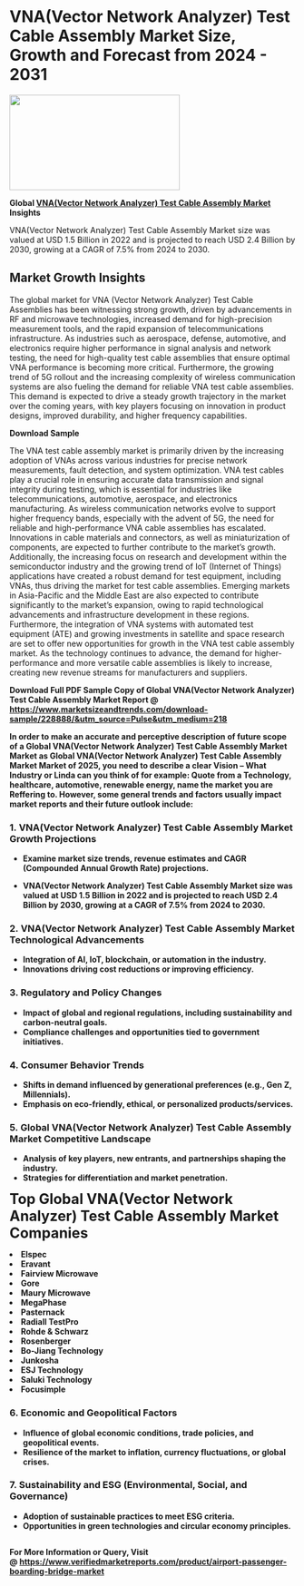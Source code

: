 <H1>VNA(Vector Network Analyzer) Test Cable Assembly Market Size, Growth and Forecast from 2024 - 2031</H1><img class="aligncenter size-medium wp-image-584254" src="https://thirdeyenews.in/wp-content/uploads/2024/09/Global-Market-Research-300x168.jpeg" alt="" width="300" height="168" /><p><strong>Global&nbsp;<a href="https://www.marketsizeandtrends.com/download-sample/228888/&amp;utm_source=Pulse&amp;utm_medium=218">VNA(Vector Network Analyzer) Test Cable Assembly Market</a> Insights</strong></p><p>VNA(Vector Network Analyzer) Test Cable Assembly Market size was valued at USD 1.5 Billion in 2022 and is projected to reach USD 2.4 Billion by 2030, growing at a CAGR of 7.5% from 2024 to 2030.</p><p><h2>Market Growth Insights</h2> <p>The global market for VNA (Vector Network Analyzer) Test Cable Assemblies has been witnessing strong growth, driven by advancements in RF and microwave technologies, increased demand for high-precision measurement tools, and the rapid expansion of telecommunications infrastructure. As industries such as aerospace, defense, automotive, and electronics require higher performance in signal analysis and network testing, the need for high-quality test cable assemblies that ensure optimal VNA performance is becoming more critical. Furthermore, the growing trend of 5G rollout and the increasing complexity of wireless communication systems are also fueling the demand for reliable VNA test cable assemblies. This demand is expected to drive a steady growth trajectory in the market over the coming years, with key players focusing on innovation in product designs, improved durability, and higher frequency capabilities.</p> <p><strong>Download Sample</strong></p> <p>The VNA test cable assembly market is primarily driven by the increasing adoption of VNAs across various industries for precise network measurements, fault detection, and system optimization. VNA test cables play a crucial role in ensuring accurate data transmission and signal integrity during testing, which is essential for industries like telecommunications, automotive, aerospace, and electronics manufacturing. As wireless communication networks evolve to support higher frequency bands, especially with the advent of 5G, the need for reliable and high-performance VNA cable assemblies has escalated. Innovations in cable materials and connectors, as well as miniaturization of components, are expected to further contribute to the market’s growth. Additionally, the increasing focus on research and development within the semiconductor industry and the growing trend of IoT (Internet of Things) applications have created a robust demand for test equipment, including VNAs, thus driving the market for test cable assemblies. Emerging markets in Asia-Pacific and the Middle East are also expected to contribute significantly to the market’s expansion, owing to rapid technological advancements and infrastructure development in these regions. Furthermore, the integration of VNA systems with automated test equipment (ATE) and growing investments in satellite and space research are set to offer new opportunities for growth in the VNA test cable assembly market. As the technology continues to advance, the demand for higher-performance and more versatile cable assemblies is likely to increase, creating new revenue streams for manufacturers and suppliers. <p><strong></p><p><span class=""><strong>Download Full PDF Sample Copy of Global VNA(Vector Network Analyzer) Test Cable Assembly Market Report</strong> @ <a href="https://www.marketsizeandtrends.com/download-sample/228888/&amp;utm_source=Pulse&amp;utm_medium=218" target="_blank">https://www.marketsizeandtrends.com/download-sample/228888/&amp;utm_source=Pulse&amp;utm_medium=218</a></span></p><p>In order to make an accurate and perceptive description of future scope of a Global&nbsp;VNA(Vector Network Analyzer) Test Cable Assembly Market Market as Global&nbsp;VNA(Vector Network Analyzer) Test Cable Assembly Market Market of 2025, you need to describe a clear Vision &ndash; What Industry or Linda can you think of for example: Quote from a Technology, healthcare, automotive, renewable energy, name the market you are Reffering to. However, some general trends and factors usually impact market reports and their future outlook include:</p><h3>1.&nbsp;<strong>VNA(Vector Network Analyzer) Test Cable Assembly Market Growth Projections</strong></h3><ul><li>Examine market size trends, revenue estimates and CAGR (Compounded Annual Growth Rate) projections.</li><li><p>VNA(Vector Network Analyzer) Test Cable Assembly Market size was valued at USD 1.5 Billion in 2022 and is projected to reach USD 2.4 Billion by 2030, growing at a CAGR of 7.5% from 2024 to 2030.</p></li></ul><h3>2.&nbsp;<strong>VNA(Vector Network Analyzer) Test Cable Assembly Market Technological Advancements</strong></h3><ul><li>Integration of AI, IoT, blockchain, or automation in the industry.</li><li>Innovations driving cost reductions or improving efficiency.</li></ul><h3>3.&nbsp;<strong>Regulatory and Policy Changes</strong></h3><ul><li>Impact of global and regional regulations, including sustainability and carbon-neutral goals.</li><li>Compliance challenges and opportunities tied to government initiatives.</li></ul><h3>4.&nbsp;<strong>Consumer Behavior Trends</strong></h3><ul><li>Shifts in demand influenced by generational preferences (e.g., Gen Z, Millennials).</li><li>Emphasis on eco-friendly, ethical, or personalized products/services.</li></ul><h3>5.&nbsp;<strong>Global VNA(Vector Network Analyzer) Test Cable Assembly Market Competitive Landscape</strong></h3><ul><li>Analysis of key players, new entrants, and partnerships shaping the industry.</li><li>Strategies for differentiation and market penetration.</li></ul><p data-pm-slice="1 1 []"><span style="color: inherit; font-family: inherit; font-size: 25px;">Top Global VNA(Vector Network Analyzer) Test Cable Assembly Market Companies</span></p><div class="" data-test-id=""><p><li>Elspec</li><li> Eravant</li><li> Fairview Microwave</li><li> Gore</li><li> Maury Microwave</li><li> MegaPhase</li><li> Pasternack</li><li> Radiall TestPro</li><li> Rohde & Schwarz</li><li> Rosenberger</li><li> Bo-Jiang Technology</li><li> Junkosha</li><li> ESJ Technology</li><li> Saluki Technology</li><li> Focusimple</li></p></div><h3>6.&nbsp;<strong>Economic and Geopolitical Factors</strong></h3><ul><li>Influence of global economic conditions, trade policies, and geopolitical events.</li><li>Resilience of the market to inflation, currency fluctuations, or global crises.</li></ul><h3>7.&nbsp;<strong>Sustainability and ESG (Environmental, Social, and Governance)</strong></h3><ul><li>Adoption of sustainable practices to meet ESG criteria.</li><li>Opportunities in green technologies and circular economy principles.</li></ul><h2><strong style="font-size: 14px;">For More Information or Query, Visit @&nbsp;</strong><a style="background-color: #ffffff; font-size: 14px;" href="https://www.marketsizeandtrends.com/report/vna-vector-network-analyzer-test-cable-assembly-market/" target="_blank">https://www.verifiedmarketreports.com/product/airport-passenger-boarding-bridge-market</a></h2>
